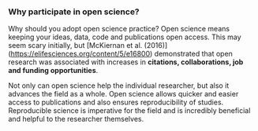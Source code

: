 ### Why participate in open science?   

Why should you adopt open science practice? Open science means keeping your ideas, data, code and publications open access. This may seem scary initially, but [McKiernan et al. (2016)] (https://elifesciences.org/content/5/e16800) demonstrated that open research was associated with increases in **citations, collaborations, job and funding opportunities**.

Not only can open science help the individual researcher, but also it advances the field as a whole. Open science allows quicker and easier access to publications and also ensures reproducibility of studies. Reproducible science is imperative for the field and is  incredibly beneficial and helpful to the researcher themselves.  






